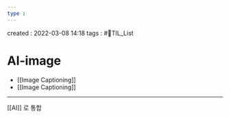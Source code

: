 ```yaml
---
type : 
---
```


created : 2022-03-08 14:18
tags : #📌TIL_List 

# AI-image
- [[Image Captioning]]
- [[Image Captioning]]

---
[[AI]] 로 통합